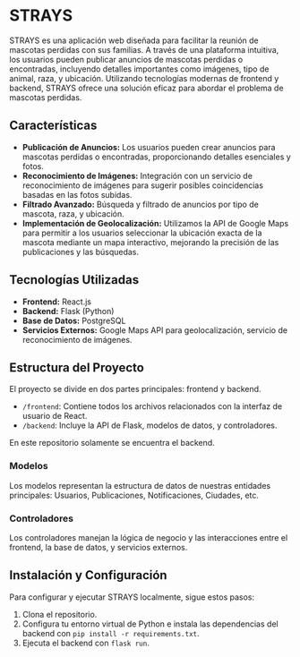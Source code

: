 # STRAYS

STRAYS es una aplicación web diseñada para facilitar la reunión de mascotas perdidas con sus familias. A través de una plataforma intuitiva, los usuarios pueden publicar anuncios de mascotas perdidas o encontradas, incluyendo detalles importantes como imágenes, tipo de animal, raza, y ubicación. Utilizando tecnologías modernas de frontend y backend, STRAYS ofrece una solución eficaz para abordar el problema de mascotas perdidas.

## Características

- **Publicación de Anuncios:** Los usuarios pueden crear anuncios para mascotas perdidas o encontradas, proporcionando detalles esenciales y fotos.
- **Reconocimiento de Imágenes:** Integración con un servicio de reconocimiento de imágenes para sugerir posibles coincidencias basadas en las fotos subidas.
- **Filtrado Avanzado:** Búsqueda y filtrado de anuncios por tipo de mascota, raza, y ubicación.
- **Implementación de Geolocalización:** Utilizamos la API de Google Maps para permitir a los usuarios seleccionar la ubicación exacta de la mascota mediante un mapa interactivo, mejorando la precisión de las publicaciones y las búsquedas.

## Tecnologías Utilizadas

- **Frontend:** React.js
- **Backend:** Flask (Python)
- **Base de Datos:** PostgreSQL
- **Servicios Externos:** Google Maps API para geolocalización, servicio de reconocimiento de imágenes.

## Estructura del Proyecto

El proyecto se divide en dos partes principales: frontend y backend.

- `/frontend`: Contiene todos los archivos relacionados con la interfaz de usuario de React.
- `/backend`: Incluye la API de Flask, modelos de datos, y controladores.

En este repositorio solamente se encuentra el backend.

### Modelos

Los modelos representan la estructura de datos de nuestras entidades principales: Usuarios, Publicaciones, Notificaciones, Ciudades, etc.

### Controladores

Los controladores manejan la lógica de negocio y las interacciones entre el frontend, la base de datos, y servicios externos.

## Instalación y Configuración

Para configurar y ejecutar STRAYS localmente, sigue estos pasos:

1. Clona el repositorio.
2. Configura tu entorno virtual de Python e instala las dependencias del backend con `pip install -r requirements.txt`.
3. Ejecuta el backend con `flask run`.
